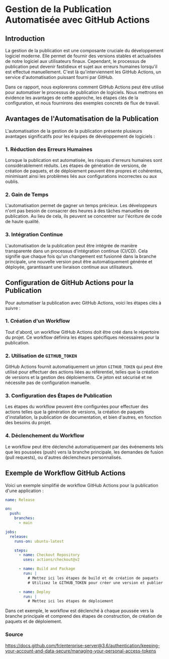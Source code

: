 

# Gestion de la Publication Automatisée avec GitHub Actions

## Introduction

La gestion de la publication est une composante cruciale du développement logiciel moderne. Elle permet de fournir des versions stables et actualisées de notre logiciel aux utilisateurs finaux. Cependant, le processus de publication peut devenir fastidieux et sujet aux erreurs humaines lorsqu'il est effectué manuellement. C'est là qu'interviennent les GitHub Actions, un service d'automatisation puissant fourni par GitHub.

Dans ce rapport, nous explorerons comment GitHub Actions peut être utilisé pour automatiser le processus de publication de logiciels. Nous mettrons en évidence les avantages de cette approche, les étapes clés de la configuration, et nous fournirons des exemples concrets de flux de travail.

## Avantages de l'Automatisation de la Publication

L'automatisation de la gestion de la publication présente plusieurs avantages significatifs pour les équipes de développement de logiciels :

### 1. Réduction des Erreurs Humaines

Lorsque la publication est automatisée, les risques d'erreurs humaines sont considérablement réduits. Les étapes de génération de versions, de création de paquets, et de déploiement peuvent être propres et cohérentes, minimisant ainsi les problèmes liés aux configurations incorrectes ou aux oublis.

### 2. Gain de Temps

L'automatisation permet de gagner un temps précieux. Les développeurs n'ont pas besoin de consacrer des heures à des tâches manuelles de publication. Au lieu de cela, ils peuvent se concentrer sur l'écriture de code de haute qualité.

### 3. Intégration Continue

L'automatisation de la publication peut être intégrée de manière transparente dans un processus d'intégration continue (CI/CD). Cela signifie que chaque fois qu'un changement est fusionné dans la branche principale, une nouvelle version peut être automatiquement générée et déployée, garantissant une livraison continue aux utilisateurs.

## Configuration de GitHub Actions pour la Publication

Pour automatiser la publication avec GitHub Actions, voici les étapes clés à suivre :

### 1. Création d'un Workflow

Tout d'abord, un workflow GitHub Actions doit être créé dans le répertoire du projet. Ce workflow définira les étapes spécifiques nécessaires pour la publication.

### 2. Utilisation de `GITHUB_TOKEN`

GitHub Actions fournit automatiquement un jeton `GITHUB_TOKEN` qui peut être utilisé pour effectuer des actions liées au référentiel, telles que la création de versions et la gestion des déploiements. Ce jeton est sécurisé et ne nécessite pas de configuration manuelle.

### 3. Configuration des Étapes de Publication

Les étapes du workflow peuvent être configurées pour effectuer des actions telles que la génération de versions, la création de paquets d'installation, la publication de documentation, et bien d'autres, en fonction des besoins du projet.

### 4. Déclenchement du Workflow

Le workflow peut être déclenché automatiquement par des événements tels que les poussées (push) vers la branche principale, les demandes de fusion (pull requests), ou d'autres déclencheurs personnalisés.

## Exemple de Workflow GitHub Actions

Voici un exemple simplifié de workflow GitHub Actions pour la publication d'une application :

```yaml
name: Release

on:
  push:
    branches:
      - main

jobs:
  release:
    runs-on: ubuntu-latest

    steps:
      - name: Checkout Repository
        uses: actions/checkout@v2

      - name: Build and Package
        run: |
          # Mettez ici les étapes de build et de création de paquets
          # Utilisez le GITHUB_TOKEN pour créer une version et publier

      - name: Deploy
        run: |
          # Mettez ici les étapes de déploiement

```

Dans cet exemple, le workflow est déclenché à chaque poussée vers la branche principale et comprend des étapes de construction, de création de paquets et de déploiement.

### Source 
https://docs.github.com/fr/enterprise-server@3.6/authentication/keeping-your-account-and-data-secure/managing-your-personal-access-tokens
